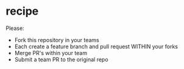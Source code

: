 # recipe

Please:
- Fork this repository in your teams
- Each create a feature branch and pull request WITHIN your forks
- Merge PR's within your team
- Submit a team PR to the original repo
